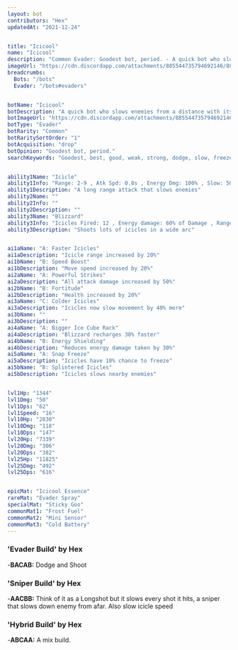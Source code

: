 ```yaml
---
layout: bot
contributors: "Hex"
updatedAt: "2021-12-24"


title: "Icicool"
name: "Icicool"
description: "Common Evader: Goodest bot, period. - A quick bot who slows enemies from a distance with its icicle shots."
imageUrl: "https://cdn.discordapp.com/attachments/885544735794692146/885547414713425970/icicool.png"
breadcrumbs:
  Bots: "/bots"
  Evader: "/bots#evaders"


botName: "Icicool"
botDescription: "A quick bot who slows enemies from a distance with its icicle shots."
botImageUrl: "https://cdn.discordapp.com/attachments/885544735794692146/885547414713425970/icicool.png"
botType: "Evader"
botRarity: "Common"
botRaritySortOrder: "1"
botAcquisition: "drop"
botOpinion: "Goodest bot, period."
searchKeywords: "Goodest, best, good, weak, strong, dodge, slow, freeze, evader, common, icicool, supremacy, epic, bestest"


ability1Name: "Icicle"
ability1Info: "Range: 2-9 , Atk Spd: 0.8s , Energy Dmg: 100% , Slow: 50%"
ability1Description: "A long range attack that slows enemies"
ability2Name: ""
ability2Info: ""
ability2Description: ""
ability3Name: "Blizzard"
ability3Info: "Icicles Fired: 12 , Energy damage: 60% of Damage , Range: 9 , Slow: 50% , Cooldown: 10s"
ability3Description: "Shoots lots of icicles in a wide arc"


ai1aName: "A: Faster Icicles"
ai1aDescription: "Icicle range increased by 20%"
ai1bName: "B: Speed Boost"
ai1bDescription: "Move speed increased by 20%"
ai2aName: "A: Powerful Strikes"
ai2aDescription: "All attack damage increased by 50%"
ai2bName: "B: Fortitude"
ai2bDescription: "Health increased by 20%"
ai3aName: "C: Colder Icicles"
ai3aDescription: "Icicles now slow movement by 40% more"
ai3bName: ""
ai3bDescription: ""
ai4aName: "A: Bigger Ice Cube Rack"
ai4aDescription: "Blizzard recharges 30% faster"
ai4bName: "B: Energy Shielding"
ai4bDescription: "Reduces energy damage taken by 30%"
ai5aName: "A: Snap Freeze"
ai5aDescription: "Icicles have 10% chance to freeze"
ai5bName: "B: Splintered Icicles"
ai5bDescription: "Icicles slows nearby enemies"


lvl1Hp: "1344"
lvl1Dmg: "50"
lvl1Dps: "62"
lvl1Speed: "16"
lvl10Hp: "2830"
lvl10Dmg: "118"
lvl10Dps: "147"
lvl20Hp: "7339"
lvl20Dmg: "306"
lvl20Dps: "382"
lvl25Hp: "11825"
lvl25Dmg: "492"
lvl25Dps: "616"


epicMat: "Icicool Essence"
rareMat: "Evader Spray"
specialMat: "Sticky Goo"
commonMat1: "Frost Fuel"
commonMat2: "Mini Sensor"
commonMat3: "Cold Battery"
---
```


### 'Evader Build' by Hex 
-**BACAB:** Dodge and Shoot

### 'Sniper Build' by Hex
-**AACBB:** Think of it as a Longshot but it slows every shot it hits, a sniper that slows down enemy from afar. Also slow icicle speed

### 'Hybrid Build' by Hex
-**ABCAA:** A mix build.
